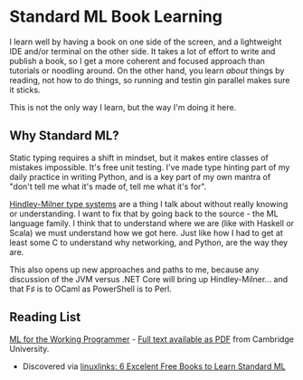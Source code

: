 # Standard ML Book Learning

I learn well by having a book on one side of the screen, and a lightweight IDE and/or terminal on the other side. It takes a lot of effort to write and publish a book, so I get a more coherent and focused approach than tutorials or noodling around. On the other hand, you learn *about* things by reading, not how to do things, so running and testin gin parallel makes sure it sticks.

This is not the only way I learn, but the way I'm doing it here.

## Why Standard ML?

Static typing requires a shift in mindset, but it makes entire classes of mistakes impossible. It's free
unit testing. I've made type hinting part of my daily practice in writing Python, and is a key part of my
own mantra of "don't tell me what it's made of, tell me what it's for".

[Hindley-Milner type systems](https://en.wikipedia.org/wiki/Hindley%E2%80%93Milner_type_system)
are a thing I talk about without really knowing or understanding. I want to fix that by going back to the source - the ML language family. I think that to understand where we are (like with Haskell or Scala) we must understand how we got here. Just like how I had to get at least some C to understand why networking, and Python, are the way they are.

This also opens up new approaches and paths to me, because any discussion of the JVM versus .NET Core will bring up Hindley-Milner... and that F♯ is to OCaml as PowerShell is to Perl.

## Reading List

[ML for the Working Programmer](working-programmer) - [Full text available as PDF](https://www.cl.cam.ac.uk/~lp15/MLbook/pub-details.html) from Cambridge University.

- Discovered via [linuxlinks: 6 Excelent Free Books to Learn Standard ML](https://www.linuxlinks.com/excellent-free-books-learn-standard-ml/)

